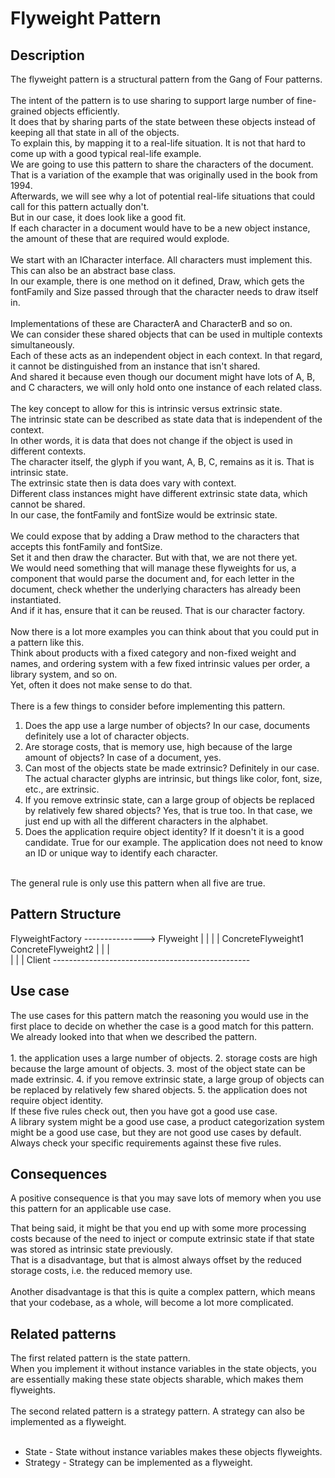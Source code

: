 # Flyweight Pattern


## Description
The flyweight pattern is a structural pattern from the Gang of Four patterns. </br>
</br>
The intent of the pattern is to use sharing to support large number of fine-grained objects efficiently. </br>
It does that by sharing parts of the state between these objects instead of keeping all that state in all of the objects.</br>
To explain this, by mapping it to a real-life situation. It is not that hard to come up with a good typical real-life example.</br>
We are going to use this pattern to share the characters of the document. </br>
That is a variation of the example that was originally used in the book from 1994. </br>
Afterwards, we will see why a lot of potential real-life situations that could call for this pattern actually don't.</br>
But in our case, it does look like a good fit. </br>
If each character in a document would have to be a new object instance, the amount of these that are required would explode. </br>
</br>
We start with an ICharacter interface. All characters must implement this. This can also be an abstract base class.</br>
In our example, there is one method on it defined, Draw, which gets the fontFamily and Size passed through that the character needs to draw itself in. </br>
</br>
Implementations of these are CharacterA and CharacterB and so on. </br>
We can consider these shared objects that can be used in multiple contexts simultaneously.</br>
Each of these acts as an independent object in each context. In that regard, it cannot be distinguished from an instance that isn't shared. </br>
And shared it because even though our document might have lots of A, B, and C characters, we will only hold onto one instance of each related class. </br>
</br>
The key concept to allow for this is intrinsic versus extrinsic state. </br>
The intrinsic state can be described as state data that is independent of the context.</br>
In other words, it is data that does not change if the object is used in different contexts. </br>
The character itself, the glyph if you want, A, B, C, remains as it is. That is intrinsic state.</br>
The extrinsic state then is data does vary with context. </br>
Different class instances might have different extrinsic state data, which cannot be shared.</br>
In our case, the fontFamily and fontSize would be extrinsic state. </br>
</br>
We could expose that by adding a Draw method to the characters that accepts this fontFamily and fontSize. </br>
Set it and then draw the character. But with that, we are not there yet. </br>
We would need something that will manage these flyweights for us, a component that would parse the document and, for each letter in the document, check whether the underlying characters has already been instantiated. </br>
And if it has, ensure that it can be reused. That is our character factory. </br>
</br>
Now there is a lot more examples you can think about that you could put in a pattern like this.</br>
Think about products with a fixed category and non-fixed weight and names, and ordering system with a few fixed intrinsic values per order, a library system, and so on. </br>
Yet, often it does not make sense to do that.</br>
</br>
There is a few things to consider before implementing this pattern. </br>
1. Does the app use a large number of objects? In our case, documents definitely use a lot of character objects.
2. Are storage costs, that is memory use, high because of the large amount of objects? In case of a document, yes.
3. Can most of the objects state be made extrinsic? Definitely in our case. The actual character glyphs are intrinsic, but things like color, font, size, etc., are extrinsic.
4. If you remove extrinsic state, can a large group of objects be replaced by relatively few shared objects? Yes, that is true too. In that case, we just end up with all the different characters in the alphabet. 
5. Does the application require object identity? If it doesn't it is a good candidate. True for our example. The application does not need to know an ID or unique way to identify each character.
</br>
The general rule is only use this pattern when all five are true.


## Pattern Structure 
FlyweightFactory ---------------> Flyweight
      |                                              |              |
      |              ConcreteFlyweight1           ConcreteFlyweight2
      |                                    |                              |           
      |                                    |                              |
Client -------------------------------------------------


## Use case
The use cases for this pattern match the reasoning you would use in the first place to decide on whether the case is a good match for this pattern. </br>
We already looked into that when we described the pattern. </br>
</br>
	1. the application uses a large number of objects. 
	2. storage costs are high because the large amount of objects. 
	3. most of the object state can be made extrinsic.
	4. if you remove extrinsic state, a large group of objects can be replaced by relatively few shared objects.
	5. the application does not require object identity.
</br>
If these five rules check out, then you have got a good use case.</br>
A library system might be a good use case, a product categorization system might be a good use case, but they are not good use cases by default.</br>
Always check your specific requirements against these five rules. 


## Consequences
A positive consequence is that you may save lots of memory when you use this pattern for an applicable use case. </br>

That being said, it might be that you end up with some more processing costs because of the need to inject or compute extrinsic state if that state was stored as intrinsic state previously.</br>
That is a disadvantage, but that is almost always offset by the reduced storage costs, i.e. the reduced memory use. </br>
</br>
Another disadvantage is that this is quite a complex pattern, which means that your codebase, as a whole, will become a lot more complicated.

## Related patterns
The first related pattern is the state pattern.</br>
When you implement it without instance variables in the state objects, you are essentially making these state objects sharable, which makes them flyweights. </br>
</br>
The second related pattern is a strategy pattern. A strategy can also be implemented as a flyweight. </br>
</br>
* State - State without instance variables makes these objects flyweights.
* Strategy - Strategy can be implemented as a flyweight.
